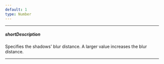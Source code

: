 ```yaml
---
default: 1
type: Number
---
```

---
##### shortDescription
Specifies the shadows' blur distance. A larger value increases the blur distance.

---
